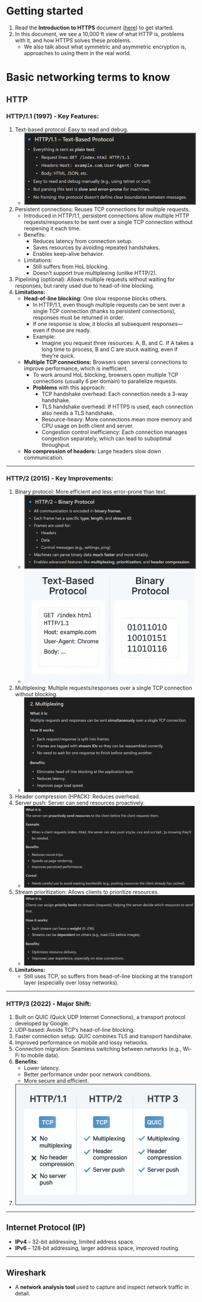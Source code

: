 # Getting started
1. Read the **Introduction to HTTPS** document ([here](../../Introduction%20to%20SSL.docx)) to get started.
2. In this document, we see a 10,000 ft view of what HTTP is, problems with it, and how HTTPS solves these problems.
    - We also talk about what symmetric and asymmetric encryption is, approaches to using them in the real world.

# Basic networking terms to know
## HTTP
### **HTTP/1.1 (1997)** - Key Features:
   1. Text-based protocol: Easy to read and debug.
        - <img src="../images/sec-1/text-based-protocol.png" alt="text-based-protocol" style="border: 2px solid grey;">
   2. Persistent connections: Reuses TCP connections for multiple requests.
        - Introduced in HTTP/1.1, persistent connections allow multiple HTTP requests/responses to be sent over a single TCP connection without reopening it each time.
        - Benefits:
            - Reduces latency from connection setup.
            - Saves resources by avoiding repeated handshakes.
            - Enables keep-alive behavior.
        - Limitations:
            - Still suffers from HoL blocking.
            - Doesn’t support true multiplexing (unlike HTTP/2).
   3. Pipelining (optional): Allows multiple requests without waiting for responses, but rarely used due to head-of-line blocking.
   4. **Limitations:**
        - **Head-of-line blocking:** One slow response blocks others.
            - In HTTP/1.1, even though multiple requests can be sent over a single TCP connection (thanks to persistent connections), responses must be returned in order.
            - If one response is slow, it blocks all subsequent responses—even if those are ready.
            - Example:
                - Imagine you request three resources: A, B, and C. If A takes a long time to process, B and C are stuck waiting, even if they’re quick.
        - **Multiple TCP connections:** Browsers open several connections to improve performance, which is inefficient.
            - To work around HoL blocking, browsers open multiple TCP connections (usually 6 per domain) to parallelize requests.
            - **Problems** with this approach:
                - TCP handshake overhead: Each connection needs a 3-way handshake.
                - TLS handshake overhead: If HTTPS is used, each connection also needs a TLS handshake.
                - Resource-heavy: More connections mean more memory and CPU usage on both client and server.
                - Congestion control inefficiency: Each connection manages congestion separately, which can lead to suboptimal throughput.
        - **No compression of headers:** Large headers slow down communication.

---
### **HTTP/2 (2015)** - Key Improvements:
   1. Binary protocol: More efficient and less error-prone than text.
        - <img src="../images/sec-1/binary-protocol.png" alt="binary-protocol" style="border: 2px solid grey;">
        - ![text-vs-binary](../images/sec-1/text-vs-binary.png)
   2. Multiplexing: Multiple requests/responses over a single TCP connection without blocking.
        - ![Multiplexing](../images/sec-1/multiplexing.png)
   3. Header compression (HPACK): Reduces overhead.
   4. Server push: Server can send resources proactively.
        - ![server-push](../images/sec-1/server-push.png)
   5. Stream prioritization: Allows clients to prioritize resources.
        - ![stream-prioritization](../images/sec-1/stream-prioritization.png)
   6. **Limitations:**
        - Still uses TCP, so suffers from head-of-line blocking at the transport layer (especially over lossy networks).

---
### **HTTP/3 (2022)** - Major Shift:
1. Built on QUIC (Quick UDP Internet Connections), a transport protocol developed by Google.
2. UDP-based: Avoids TCP’s head-of-line blocking.
3. Faster connection setup: QUIC combines TLS and transport handshake.
4. Improved performance on mobile and lossy networks.
5. Connection migration: Seamless switching between networks (e.g., Wi-Fi to mobile data).
6. **Benefits**:
     - Lower latency.
     - Better performance under poor network conditions.
     - More secure and efficient.
7. <img src="../images/sec-1/http-1-2-3.png" alt="HTTP-1 vs 2 vs 3" style="border: 2px solid grey;">

---

## Internet Protocol (IP)
- **IPv4** – 32-bit addressing, limited address space.
- **IPv6** – 128-bit addressing, larger address space, improved routing.

---

## Wireshark
- A **network analysis tool** used to capture and inspect network traffic in detail.
